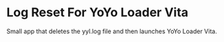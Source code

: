 # Log Reset For YoYo Loader Vita

Small app that deletes the yyl.log file and then launches YoYo Loader Vita.
